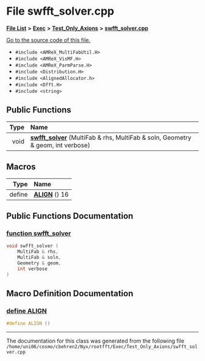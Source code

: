 
# File swfft\_solver.cpp


[**File List**](files.md) **>** [**Exec**](dir_43a12cefb7942b6f49b5b628aafd3192.md) **>** [**Test\_Only\_Axions**](dir_eb24725df855cf6c732a19e4912f662a.md) **>** [**swfft\_solver.cpp**](swfft__solver_8cpp.md)

[Go to the source code of this file.](swfft__solver_8cpp_source.md)



* `#include <AMReX_MultiFabUtil.H>`
* `#include <AMReX_VisMF.H>`
* `#include <AMReX_ParmParse.H>`
* `#include <Distribution.H>`
* `#include <AlignedAllocator.h>`
* `#include <Dfft.H>`
* `#include <string>`















## Public Functions

| Type | Name |
| ---: | :--- |
|  void | [**swfft\_solver**](swfft__solver_8cpp.md#function-swfft-solver) (MultiFab & rhs, MultiFab & soln, Geometry & geom, int verbose) <br> |







## Macros

| Type | Name |
| ---: | :--- |
| define  | [**ALIGN**](swfft__solver_8cpp.md#define-align)  () 16<br> |

## Public Functions Documentation


### <a href="#function-swfft-solver" id="function-swfft-solver">function swfft\_solver </a>


```cpp
void swfft_solver (
    MultiFab & rhs,
    MultiFab & soln,
    Geometry & geom,
    int verbose
) 
```

## Macro Definition Documentation



### <a href="#define-align" id="define-align">define ALIGN </a>


```cpp
#define ALIGN () 
```



------------------------------
The documentation for this class was generated from the following file `/home/uni06/cosmo/cbehren2/Nyx/rootfft/Exec/Test_Only_Axions/swfft_solver.cpp`